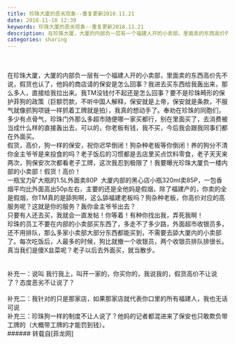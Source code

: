 ```yaml
---
title: 珍珠大厦的恶劣现象--重复更新2018.11.21
date: 2018-11-18 12:39
keywords: 珍珠大厦的恶劣现象--重复更新2018.11.21
description: 在珍珠大厦，大厦的内部负一层有一个福建人开的小卖部，里面卖的东西高价先不说，假货也认了，他妈的商店请的保安是怎么回事？我进去买东西给我轰出来，那么多人，直接给我拉出来。我TM没钱付不起还是怎么回事？要不是珍珠畸形的保护菲狗的政策（巨额罚款，不听中国人解释，保安就是上帝，保安就是条款，不服气就像抓狗项链一样抓着工牌就是拍），我真的想动手了。奉劝在珍珠的同胞们，多少有点骨气，珍珠门外那么多超市随便哪一家买都行，别在里面买了，去消费被当成什么样的直接轰出去，可以的，你老板有钱，我不买，今后我会跟我同事们都在外面买。假货，高价，狗一样的保安，祝你迟早倒闭！狗杂种老板等你倒闭！养的狗分不清你金主爷爷是来投食的吗？老子饭后的习惯都是去店里买点饮料零食，老子天天来两次，狗保安次次都看老子工牌，这次我忍到极限了！我要曝光珍珠大厦负一楼内部的小卖部！假货！高价！一瓶宝力矿大瓶的1.5L外面卖80P  大厦内部的黑心店小瓶320ml卖85P，一包香烟平均比外面高出50p左右，主要的还是全他妈是假烟，除了福建产的，你卖的全是假烟，你TM真的是舔狗啊，这么舔福建老板吗？狗杂种老板，你高价对应的高服务呢？这就是你的服务？轰你金主爷爷出去？只要有人还去买，我就会一直发帖！你等着！有种你找出我，弄死我啊！珍珠的员工不要在内部的小卖部买东西了，多走不了多少路，外面超市收银员多，还不用排队，那么多家小卖部大部分东西都能买到，不需要去舔大厦内的小卖部了。每次吃饭后，人最多的时候，狗比就撤一个收银员，两个收银员排队排很长。真当我们是傻X韭菜呢？老子以后去外面买，就当散步。补充一：说叫 我行我上，叫开一家的，你买你的，我说我的，假货高价不让说了？态度恶劣不让说了？补充二：我针对的只是那家店，如果那家店就代表你口里的所有福建人，我也无话可说补充三：珍珠狗一样的制度不让人说了？他妈的记者都混进来了保安也只敢欺负带工牌的（大概带工牌的才能罚到钱）。
categories: sharing
---
```

<td class="t_f" id="postmessage_2302319">

<br/>
<br/>
在珍珠大厦，大厦的内部负一层有一个福建人开的小卖部，里面卖的东西高价先不说，假货也认了，他妈的商店请的保安是怎么回事？我进去买东西给我轰出来，那么多人，直接给我拉出来。我TM没钱付不起还是怎么回事？要不是珍珠畸形的保护菲狗的政策（巨额罚款，不听中国人解释，保安就是上帝，保安就是条款，不服气就像抓狗项链一样抓着工牌就是拍），我真的想动手了。奉劝在珍珠的同胞们，多少有点骨气，珍珠门外那么多超市随便哪一家买都行，别在里面买了，去消费被当成什么样的直接轰出去，可以的，你老板有钱，我不买，今后我会跟我同事们都在外面买。<br/>
假货，高价，狗一样的保安，祝你迟早倒闭！狗杂种老板等你倒闭！养的狗分不清你金主爷爷是来投食的吗？老子饭后的习惯都是去店里买点饮料零食，老子天天来两次，狗保安次次都看老子工牌，这次我忍到极限了！我要曝光珍珠大厦负一楼内部的小卖部！假货！高价！<br/>
一瓶宝力矿大瓶的1.5L外面卖80P  大厦内部的黑心店小瓶320ml卖85P，一包香烟平均比外面高出50p左右，主要的还是全他妈是假烟，除了福建产的，你卖的全是假烟，你TM真的是舔狗啊，这么舔福建老板吗？狗杂种老板，你高价对应的高服务呢？这就是你的服务？轰你金主爷爷出去？<br/>
只要有人还去买，我就会一直发帖！你等着！有种你找出我，弄死我啊！<br/>
珍珠的员工不要在内部的小卖部买东西了，多走不了多少路，外面超市收银员多，还不用排队，那么多家小卖部大部分东西都能买到，不需要去舔大厦内的小卖部了。每次吃饭后，人最多的时候，狗比就撤一个收银员，两个收银员排队排很长。真当我们是傻X韭菜呢？老子以后去外面买，就当散步。<br/>
<br/>
<br/>
补充一：说叫 我行我上，叫开一家的，你买你的，我说我的，假货高价不让说了？态度恶劣不让说了？<br/>
<br/>
补充二：我针对的只是那家店，如果那家店就代表你口里的所有福建人，我也无话可说<br/>
补充三：珍珠狗一样的制度不让人说了？他妈的记者都混进来了保安也只敢欺负带工牌的（大概带工牌的才能罚到钱）。<br/>
</td>
###### 转载自[菲龙网]